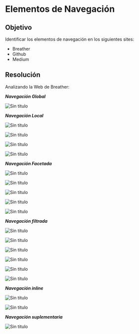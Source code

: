 # Elementos de Navegación

## Objetivo

Identificar los elementos de navegación en los siguientes sites:

* Breather
* Github
* Medium

## Resolución 

Analizando la Web de Breather:


***Navegación Global***

![Sin titulo](breather/assets/imgs/menu1.png)


***Navegación Local***

![Sin titulo](breather/assets/imgs/menu2.png)

![Sin titulo](breather/assets/imgs/local4.png)

![Sin titulo](breather/assets/imgs/local6.png)

![Sin titulo](breather/assets/imgs/local7.png)


***Navegación Facetada***

![Sin titulo](breather/assets/imgs/local3.png)

![Sin titulo](breather/assets/imgs/facetada1.png)

![Sin titulo](breather/assets/imgs/facetada2.png)

![Sin titulo](breather/assets/imgs/facetada3.png)

![Sin titulo](breather/assets/imgs/facetada4.png)


***Navegación filtrada***

![Sin titulo](breather/assets/imgs/filtrada2.png)

![Sin titulo](breather/assets/imgs/filtrada5.png)

![Sin titulo](breather/assets/imgs/filtrada3.png)

![Sin titulo](breather/assets/imgs/filtrada5.png)

![Sin titulo](breather/assets/imgs/filtrada4.png)

![Sin titulo](breather/assets/imgs/filtrada6.png)


***Navegación inline***

![Sin titulo](breather/assets/imgs/inline1.png)

![Sin titulo](breather/assets/imgs/inline2.png)


***Navegación suplementaria***

![Sin titulo](breather/assets/imgs/suplementaria.png)